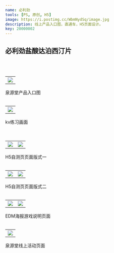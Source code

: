 ```yaml
---
name: 必利劲
tools: [PS, 原创, H5]
image: https://i.postimg.cc/WbmNydSq/image.jpg
description: 线上产品入口图，直通车，H5页面设计。
key: 20000002
---
```


## 必利劲盐酸达泊西汀片
<br />
<br />

<table>
<tr>
<td><center><img src="https://i.postimg.cc/mDMfFn51/pc-790-300.jpg"></center></td>
</tr>
</table>
泉源堂产品入口图   
<br />
<br />

<table>
<tr>
<td><center><img src="https://i.postimg.cc/VLzQdDB5/kv-2.jpg"></center></td>
</tr>
</table>
kv练习画面
<br />
<br />
<br />

<table>
<tr>
<td><center><img src="https://i.postimg.cc/g0C1dD2z/01.jpg"></center></td>
<td><center><img src="https://i.postimg.cc/3R2Vwvkg/02.jpg"></center></td>
</tr>
</table>  
H5自测页页面版式一  
<br />
<br />

<table>
<tr>
<td><center><img src="https://i.postimg.cc/0j8W2HRs/01.jpg"></center></td>
<td><center><img src="https://i.postimg.cc/VvD7SBmb/02.jpg"></center></td>
</tr>
</table>
H5自测页页面版式二
<br />
<br />

<table>
<tr>
<td><center><img src="https://i.postimg.cc/QdB6tTPH/image.jpg"></center></td>
<td><center><img src="https://i.postimg.cc/7YZsFcn1/image.jpg"></center></td>
</tr>
</table>
EDM海报游戏说明页面
<br />
<br />

<table>
<tr>
<td><center><img src="https://i.postimg.cc/8cB2Z6D1/pc-1920.jpg"></center></td>
</tr>
</table>
泉源堂线上活动页面
<br />
<br />